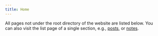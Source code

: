 ```yaml
---
title: Home
---
```

All pages not under the root directory of the website are listed below. You can also visit the list page of a single section, e.g., [posts](/posts/), or [notes](/notes/).
